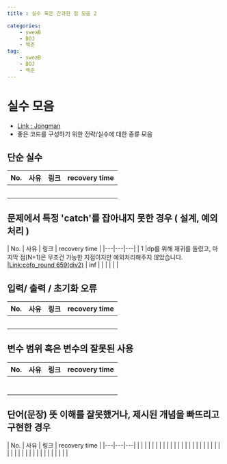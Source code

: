 ```yaml
---
title : 실수 혹은 간과한 점 모음 2

categories:
    - sweaB
    - BOJ
    - 백준
tag:
    - sweaB
    - BOJ
    - 백준
---
```


# 실수 모음
- [Link : Jongman](https://beenpow.github.io/jongman/2019/11/24/Jongman1/)
- 좋은 코드를 구성하기 위한 전략/실수에 대한 종류 모음

## 단순 실수

| No.  | 사유  | 링크  | recovery time |
|---|---|---|--|
|   |   |   |  |
|   |   |   |  |
|   |   |   |  |
|   |   |   |  |
|   |   |   |  |


## 문제에서 특정 'catch'를 잡아내지 못한 경우 ( 설계, 예외처리 )

| No.  | 사유  | 링크  | recovery time |
|---|---|---|
| 1 |dp를 위해 재귀를 돌렸고, 마지막 점(N+1)은 무조건 가능한 지점이지만 예외처리해주지 않았습니다.   |[Link:cofo_round 659(div2)](https://beenpow.github.io/cofo/%EC%BD%94%EB%93%9C%ED%8F%AC%EC%8A%A4/2020/09/01/cofo-round-659/)   | inf |
|   |   |   | |



## 입력/ 출력 / 초기화 오류

| No.  | 사유  | 링크  | recovery time |
|---|---|---|--|
|   |   |   |  |
|   |   |   |  |
|   |   |   |  |
|   |   |   |  |
|   |   |   |  |


## 변수 범위 혹은 변수의 잘못된 사용

| No.  | 사유  | 링크  | recovery time |
|---|---|---|--|
|   |   |   |  |
|   |   |   |  |
|   |   |   |  |
|   |   |   |  |
|   |   |   |  |
|   |   |   |  |
|   |   |   |  |


## 단어(문장) 뜻 이해를 잘못했거나, 제시된 개념을 빠뜨리고 구현한 경우

| No.  | 사유  | 링크  | recovery time |
|---|---|---|
|   |   |   |
|   |   |   |
|   |   |   |
|   |   |   |
|   |   |   |
|   |   |   |
|   |   |   |
|   |   |   |
|   |   |   |
|   |   |   |


